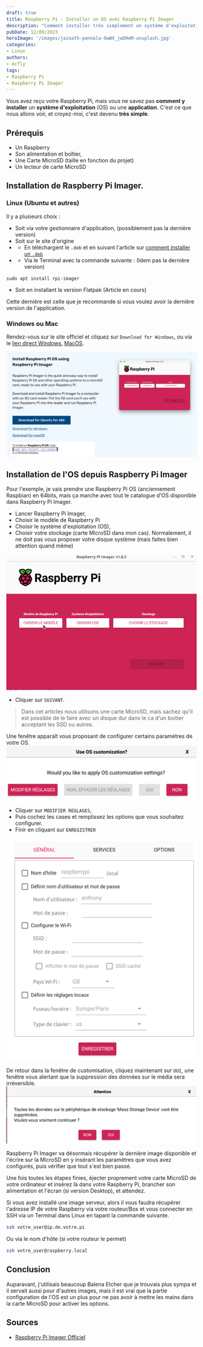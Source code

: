 ```yaml
---
draft: true
title: Raspberry Pi - Installer un OS avec Raspberry Pi Imager
description: "Comment installer très simplement un système d'exploitation dans votre Raspberry Pi avec Raspberry Pi Imager"
pubDate: 12/09/2023
heroImage: '/images/jainath-ponnala-9wWX_jwDHeM-unsplash.jpg'
categories: 
- Linux
authors: 
- mcfly
tags:
- Raspberry Pi
- Raspberry Pi Imager
---
```


Vous avez reçu votre Raspberry Pi, mais vous ne savez pas **comment y installer** un **système d'exploitation** (OS) ou une **application**. C'est ce que nous allons voir, et croyez-moi, c'est devenu **très simple**.
## Prérequis
- Un Raspberry
- Son alimentation et boîtier,
- Une Carte MicroSD (taille en fonction du projet)
- Un lecteur de carte MicroSD

## Installation de Raspberry Pi Imager.
### Linux (Ubuntu et autres)
Il y a plusieurs choix :
- Soit via votre gestionnaire d'application, (possiblement pas la dernière version)
- Soit sur le site d'origine 
- - En téléchargent le `.deb` et en suivant l'article sur [comment installer un `.deb`](/blog/linux_installer_deb)
- - Via le Terminal avec la commande suivante : (Idem pas la dernière version)

```
sudo apt install rpi-imager
```
- Soit en installant la version Flatpak (Article en cours)

Cette dernière est celle que je recommande si vous voulez avoir la dernière version de l'application.

### Windows ou Mac
Rendez-vous sur le site officiel et cliquez sur `Download for Windows`, ou via le [lien direct Windows](https://downloads.raspberrypi.org/imager/imager_latest.exe), [MacOS](https://downloads.raspberrypi.org/imager/imager_latest.dmg). 

![Liens d'installation de Raspberry Pi Imager](./img/raspberry_pi_imager_installation.png)

## Installation de l'OS depuis Raspberry Pi Imager
Pour l'exemple, je vais prendre une Raspberry Pi OS (anciennement Raspbian) en 64bits, mais ça marche avec tout le catalogue d'OS disponible dans Raspberry Pi Imager.

- Lancer Raspberry Pi Imager,
- Choisir le modèle de Raspberry Pi
- Choisir le système d'exploitation (OS),
- Choisir votre stockage (carte MicroSD dans mon cas). Normalement, il ne doit pas vous proposer votre disque système (mais faites bien attention quand même)

![Selection de l'OS et du stockage dans Raspberry Pi Imager](./img/raspberry_pi_imager_selection_pi_os_stockage.gif)

- Cliquer sur `SUIVANT`.

>Dans cet articles nous utilisons une carte MicroSD, mais sachez qu'il est possible de le faire avec un disque dur dans le ca d'un boitier acceptant les SSD ou autres.

Une fenêtre apparaît vous proposant de configurer certains paramètres de votre OS.
![Configuration des paramètres de votre OS](./img/raspberry_pi_imager_os_customization.png)

- Cliquer sur `MODIFIER REGLAGES`,
- Puis cochez les cases et remplissez les options que vous souhaitez configurer.
- Finir en cliquant sur `ENREGISTRER`

![Configuration des paramètres de votre OS](./img/raspberry_pi_imager_configuration.gif)

De retour dans la fenêtre de customisation, cliquez maintenant sur `OUI`, une fenêtre vous alertant que la suppression des données sur le média sera irréversible.
![Raspberry Pi Imager Message avant effacement des données irréversibles](./img/raspberry_pi_imager_alerte_effacement_des_donnees.png)

Raspberry Pi Imager va désormais récupérer la dernière image disponible et l'écrire sur la MicroSD en y insérant les paramètres que vous avez configurés, puis vérifier que tout s'est bien passé.

Une fois toutes les étapes finies, éjecter proprement votre carte MicroSD de votre ordinateur et insérez là dans votre Raspberry Pi, brancher son alimentation et l'écran (si version Desktop), et attendez.

Si vous avez installé une image serveur, alors il vous faudra récupérer l'adresse IP de votre Raspberry via votre routeur/Box et vous connecter en SSH via un Terminal dans Linux en tapant la commande suivante.
```bash
ssh votre_user@ip.de.votre.pi
```
Ou via le nom d'hôte (si votre routeur le permet)
```bash
ssh votre_user@raspberry.local
```

## Conclusion
Auparavant, j'utilisais beaucoup Balena Etcher que je trouvais plus sympa et il servait aussi pour d'autres images, mais il est vrai que la partie configuration de l'OS est un plus pour ne pas avoir à mettre les mains dans la carte MicroSD pour activer les options.

## Sources
- [Raspberry Pi Imager Officiel](https://www.raspberrypi.com/software/)